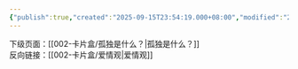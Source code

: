 ```yaml
---
{"publish":true,"created":"2025-09-15T23:54:19.000+08:00","modified":"2025-09-15T23:54:19.000+08:00","cssclasses":""}
---
```



下级页面：[[002-卡片盒/孤独是什么？\|孤独是什么？]]  
反向链接：[[002-卡片盒/爱情观\|爱情观]]


